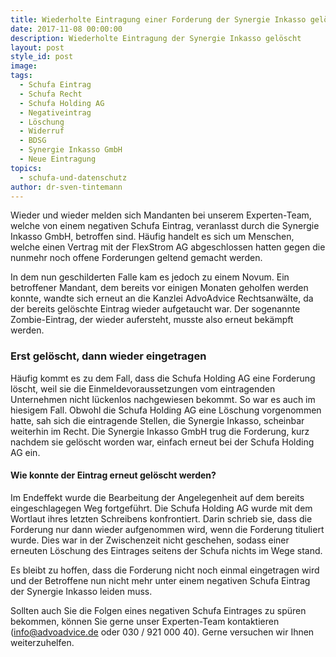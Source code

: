 ```yaml
---
title: Wiederholte Eintragung einer Forderung der Synergie Inkasso gelöscht
date: 2017-11-08 00:00:00
description: Wiederholte Eintragung der Synergie Inkasso gelöscht
layout: post
style_id: post
image:
tags:
  - Schufa Eintrag
  - Schufa Recht
  - Schufa Holding AG
  - Negativeintrag
  - Löschung
  - Widerruf
  - BDSG
  - Synergie Inkasso GmbH
  - Neue Eintragung
topics:
  - schufa-und-datenschutz
author: dr-sven-tintemann
---
```



Wieder und wieder melden sich Mandanten bei unserem Experten-Team, welche von einem negativen Schufa Eintrag, veranlasst durch die Synergie Inkasso GmbH, betroffen sind. Häufig handelt es sich um Menschen, welche einen Vertrag mit der FlexStrom AG abgeschlossen hatten gegen die nunmehr noch offene Forderungen geltend gemacht werden.

In dem nun geschilderten Falle kam es jedoch zu einem Novum. Ein betroffener Mandant, dem bereits vor einigen Monaten geholfen werden konnte, wandte sich erneut an die Kanzlei AdvoAdvice Rechtsanwälte, da der bereits gelöschte Eintrag wieder aufgetaucht war. Der sogenannte Zombie-Eintrag, der wieder aufersteht, musste also erneut bekämpft werden.

### Erst gelöscht, dann wieder eingetragen

Häufig kommt es zu dem Fall, dass die Schufa Holding AG eine Forderung löscht, weil sie die Einmeldevoraussetzungen vom eintragenden Unternehmen nicht lückenlos nachgewiesen bekommt. So war es auch im hiesigem Fall. Obwohl die Schufa Holding AG eine Löschung vorgenommen hatte, sah sich die eintragende Stellen, die Synergie Inkasso, scheinbar weiterhin im Recht. Die Synergie Inkasso GmbH trug die Forderung, kurz nachdem sie gelöscht worden war, einfach erneut bei der Schufa Holding AG ein.

#### Wie konnte der Eintrag erneut gelöscht werden?

Im Endeffekt wurde die Bearbeitung der Angelegenheit auf dem bereits eingeschlagegen Weg fortgeführt. Die Schufa Holding AG wurde mit dem Wortlaut ihres letzten Schreibens konfrontiert. Darin schrieb sie, dass die Forderung nur dann wieder aufgenommen wird, wenn die Forderung tituliert wurde. Dies war in der Zwischenzeit nicht geschehen, sodass einer erneuten Löschung des Eintrages seitens der Schufa nichts im Wege stand.

Es bleibt zu hoffen, dass die Forderung nicht noch einmal eingetragen wird und der Betroffene nun nicht mehr unter einem negativen Schufa Eintrag der Synergie Inkasso leiden muss.

Sollten auch Sie die Folgen eines negativen Schufa Eintrages zu spüren bekommen, können Sie gerne unser Experten-Team kontaktieren (info@advoadvice.de oder 030 / 921 000 40). Gerne versuchen wir Ihnen weiterzuhelfen.